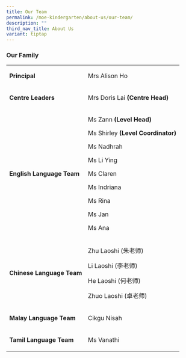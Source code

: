 ```yaml
---
title: Our Team
permalink: /moe-kindergarten/about-us/our-team/
description: ""
third_nav_title: About Us
variant: tiptap
---
```

<h3>Our Family</h3>
<table>
<tbody>
<tr>
<td rowspan="1" colspan="1">
<p><strong>Principal</strong>
</p>
</td>
<td rowspan="1" colspan="1">
<p>Mrs Alison Ho</p>
</td>
</tr>
<tr>
<td rowspan="1" colspan="1">
<p><strong>Centre Leaders</strong>
</p>
</td>
<td rowspan="1" colspan="1">
<p>Mrs Doris Lai <strong>(Centre Head)</strong>
</p>
</td>
</tr>
<tr>
<td rowspan="1" colspan="1">
<p><strong>English Language Team</strong>
</p>
</td>
<td rowspan="1" colspan="1">
<p>Ms Zann <strong>(Level Head)</strong>
</p>
<p>Ms Shirley <strong>(Level Coordinator)</strong>
</p>
<p>Ms Nadhrah</p>
<p>Ms Li Ying</p>
<p>Ms Claren</p>
<p>Ms Indriana</p>
<p>Ms Rina</p>
<p>Ms Jan</p>
<p>Ms Ana</p>
</td>
</tr>
<tr>
<td rowspan="1" colspan="1">
<p><strong>Chinese Language Team</strong>
</p>
</td>
<td rowspan="1" colspan="1">
<p>Zhu Laoshi (朱老师)</p>
<p>Li Laoshi (李老师)</p>
<p>He Laoshi (何老师)</p>
<p>Zhuo Laoshi (卓老师)</p>
</td>
</tr>
<tr>
<td rowspan="1" colspan="1">
<p><strong>Malay Language Team</strong>
</p>
</td>
<td rowspan="1" colspan="1">
<p>Cikgu Nisah</p>
</td>
</tr>
<tr>
<td rowspan="1" colspan="1">
<p><strong>Tamil Language Team</strong>
</p>
</td>
<td rowspan="1" colspan="1">
<p>Ms Vanathi</p>
</td>
</tr>
</tbody>
</table>
<p></p>